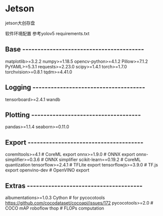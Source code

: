 # Jetson
jetson大创存盘

软件环境配置 
参考yolov5 requirements.txt
## Base ----------------------------------------
matplotlib>=3.2.2
numpy>=1.18.5
opencv-python>=4.1.2
Pillow>=7.1.2
PyYAML>=5.3.1
requests>=2.23.0
scipy>=1.4.1
torch>=1.7.0
torchvision>=0.8.1
tqdm>=4.41.0

## Logging -------------------------------------
tensorboard>=2.4.1
wandb

## Plotting ------------------------------------
pandas>=1.1.4
seaborn>=0.11.0

## Export --------------------------------------
coremltools>=4.1  # CoreML export
onnx>=1.9.0  # ONNX export
onnx-simplifier>=0.3.6  # ONNX simplifier
scikit-learn==0.19.2  # CoreML quantization
tensorflow>=2.4.1  # TFLite export
tensorflowjs>=3.9.0  # TF.js export
openvino-dev  # OpenVINO export

## Extras --------------------------------------
albumentations>=1.0.3
Cython  # for pycocotools https://github.com/cocodataset/cocoapi/issues/172
pycocotools>=2.0  # COCO mAP
roboflow
thop  # FLOPs computation
